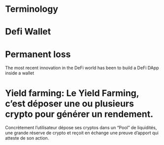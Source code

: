 # Terminology


# Defi Wallet
# Permanent loss
The most recent innovation in the DeFi world has been to build a DeFi DApp inside a wallet

# Yield farming: Le Yield Farming, c’est déposer une ou plusieurs crypto pour générer un rendement.
Concrètement l’utilisateur dépose ses cryptos dans un “Pool” de liquidités, une grande réserve de crypto et reçoit en échange une preuve d’apport qui atteste de son action.